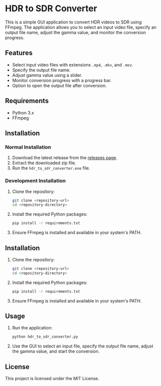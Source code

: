 # HDR to SDR Converter

This is a simple GUI application to convert HDR videos to SDR using FFmpeg. The application allows you to select an input video file, specify an output file name, adjust the gamma value, and monitor the conversion progress.

## Features

- Select input video files with extensions `.mp4`, `.mkv`, and `.mov`.
- Specify the output file name.
- Adjust gamma value using a slider.
- Monitor conversion progress with a progress bar.
- Option to open the output file after conversion.

## Requirements

- Python 3.x
- FFmpeg
## Installation

### Normal Installation

1. Download the latest release from the [releases page](<releases-url>).
2. Extract the downloaded zip file.
3. Run the `hdr_to_sdr_converter.exe` file.

### Development Installation

1. Clone the repository:
    ```sh
    git clone <repository-url>
    cd <repository-directory>
    ```

2. Install the required Python packages:
    ```sh
    pip install -r requirements.txt
    ```

3. Ensure FFmpeg is installed and available in your system's PATH.
## Installation

1. Clone the repository:
    ```sh
    git clone <repository-url>
    cd <repository-directory>
    ```

2. Install the required Python packages:
    ```sh
    pip install -r requirements.txt
    ```

3. Ensure FFmpeg is installed and available in your system's PATH.

## Usage

1. Run the application:
    ```sh
    python hdr_to_sdr_converter.py
    ```

2. Use the GUI to select an input file, specify the output file name, adjust the gamma value, and start the conversion.

## License

This project is licensed under the MIT License.